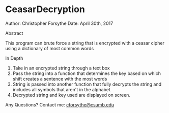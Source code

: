 # CeasarDecryption
Author: Christopher Forsythe
Date: April 30th, 2017

Abstract

This program can brute force a string that is encrypted with a ceasar cipher using a dictionary of most common words

In Depth
1) Take in an encrypted string through a text box
2) Pass the string into a function that determines the key based on which shift creates a sentence with the most words
3) String is passed into another function that fully decrypts the string and includes all symbols that aren't in the alphabet
4) Decrypted string and key used are displayed on screen.

Any Questions?
Contact me: cforsythe@csumb.edu
